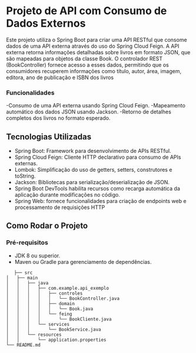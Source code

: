 # Projeto de API com Consumo de Dados Externos

Este projeto utiliza o Spring Boot para criar uma API RESTful que consome dados de uma API externa através do uso do Spring Cloud Feign. A API externa retorna informações detalhadas sobre livros em formato JSON, que são mapeadas para objetos da classe Book. O controlador REST (BookController) fornece acesso a esses dados, permitindo que os consumidores recuperem informações como título, autor, área, imagem, editora, ano de publicação e ISBN dos livros

### Funcionalidades

-Consumo de uma API externa usando Spring Cloud Feign.
-Mapeamento automático dos dados JSON usando Jackson.
-Retorno de detalhes completos dos livros no formato esperado.

## Tecnologias Utilizadas

- Spring Boot: Framework para desenvolvimento de APIs RESTful.
- Spring Cloud Feign: Cliente HTTP declarativo para consumo de APIs externas.
- Lombok: Simplificação do uso de getters, setters, construtores e toString.
- Jackson: Bibliotecas para serialização/deserialização de JSON.
- Spring Boot DevTools habilita recursos como recarga automática da aplicação durante modificações no código.
- Spring Web: fornece funcionalidades para criação de endpoints web e processamento de requisições HTTP

## Como Rodar o Projeto
  ### Pré-requisitos
  - JDK 8 ou superior.
  - Maven ou Gradle para gerenciamento de dependências.
    
 ```plaintext
    ├── src
│   ├── main
│   │   ├── java
│   │   │   ├── com.example.api_exemplo
│   │   │   │   ├── controles
│   │   │   │   │   └── BookController.java
│   │   │   │   ├── domain
│   │   │   │   │   └── Book.java
│   │   │   │   └── feing
│   │   │   │       └── BookCliente.java
│   │   │   └── services
│   │   │       └── BookService.java
│   │   └── resources
│   │       └── application.properties
└── README.md
